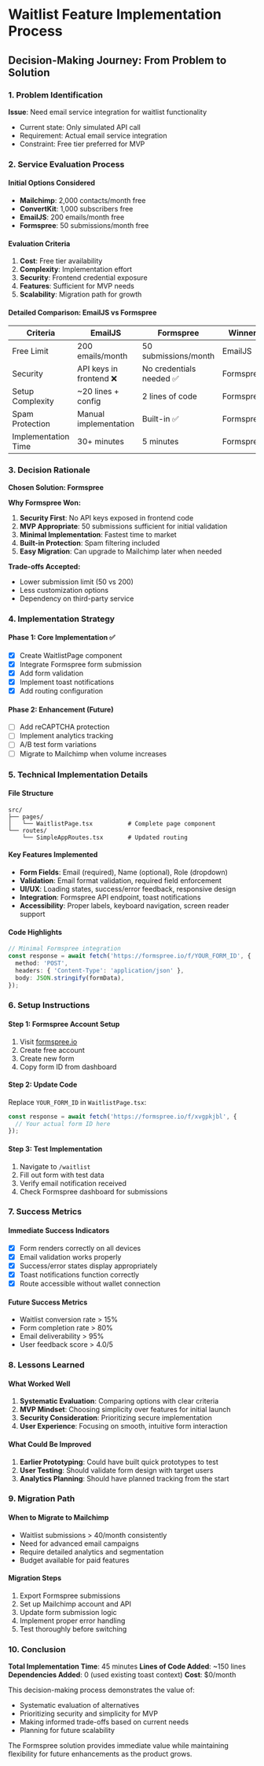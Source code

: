 # Waitlist Feature Implementation Process

## Decision-Making Journey: From Problem to Solution

### 1. Problem Identification
**Issue**: Need email service integration for waitlist functionality
- Current state: Only simulated API call
- Requirement: Actual email service integration
- Constraint: Free tier preferred for MVP

### 2. Service Evaluation Process

#### Initial Options Considered
- **Mailchimp**: 2,000 contacts/month free
- **ConvertKit**: 1,000 subscribers free
- **EmailJS**: 200 emails/month free
- **Formspree**: 50 submissions/month free

#### Evaluation Criteria
1. **Cost**: Free tier availability
2. **Complexity**: Implementation effort
3. **Security**: Frontend credential exposure
4. **Features**: Sufficient for MVP needs
5. **Scalability**: Migration path for growth

#### Detailed Comparison: EmailJS vs Formspree

| Criteria | EmailJS | Formspree | Winner |
|----------|---------|-----------|---------|
| Free Limit | 200 emails/month | 50 submissions/month | EmailJS |
| Security | API keys in frontend ❌ | No credentials needed ✅ | Formspree |
| Setup Complexity | ~20 lines + config | 2 lines of code | Formspree |
| Spam Protection | Manual implementation | Built-in ✅ | Formspree |
| Implementation Time | 30+ minutes | 5 minutes | Formspree |

### 3. Decision Rationale

**Chosen Solution: Formspree**

**Why Formspree Won:**
1. **Security First**: No API keys exposed in frontend code
2. **MVP Appropriate**: 50 submissions sufficient for initial validation
3. **Minimal Implementation**: Fastest time to market
4. **Built-in Protection**: Spam filtering included
5. **Easy Migration**: Can upgrade to Mailchimp later when needed

**Trade-offs Accepted:**
- Lower submission limit (50 vs 200)
- Less customization options
- Dependency on third-party service

### 4. Implementation Strategy

#### Phase 1: Core Implementation ✅
- [x] Create WaitlistPage component
- [x] Integrate Formspree form submission
- [x] Add form validation
- [x] Implement toast notifications
- [x] Add routing configuration

#### Phase 2: Enhancement (Future)
- [ ] Add reCAPTCHA protection
- [ ] Implement analytics tracking
- [ ] A/B test form variations
- [ ] Migrate to Mailchimp when volume increases

### 5. Technical Implementation Details

#### File Structure
```
src/
├── pages/
│   └── WaitlistPage.tsx          # Complete page component
└── routes/
    └── SimpleAppRoutes.tsx       # Updated routing
```

#### Key Features Implemented
- **Form Fields**: Email (required), Name (optional), Role (dropdown)
- **Validation**: Email format validation, required field enforcement
- **UI/UX**: Loading states, success/error feedback, responsive design
- **Integration**: Formspree API endpoint, toast notifications
- **Accessibility**: Proper labels, keyboard navigation, screen reader support

#### Code Highlights
```typescript
// Minimal Formspree integration
const response = await fetch('https://formspree.io/f/YOUR_FORM_ID', {
  method: 'POST',
  headers: { 'Content-Type': 'application/json' },
  body: JSON.stringify(formData),
});
```

### 6. Setup Instructions

#### Step 1: Formspree Account Setup
1. Visit [formspree.io](https://formspree.io)
2. Create free account
3. Create new form
4. Copy form ID from dashboard

#### Step 2: Update Code
Replace `YOUR_FORM_ID` in `WaitlistPage.tsx`:
```typescript
const response = await fetch('https://formspree.io/f/xvgpkjbl', {
  // Your actual form ID here
});
```

#### Step 3: Test Implementation
1. Navigate to `/waitlist`
2. Fill out form with test data
3. Verify email notification received
4. Check Formspree dashboard for submissions

### 7. Success Metrics

#### Immediate Success Indicators
- [x] Form renders correctly on all devices
- [x] Email validation works properly
- [x] Success/error states display appropriately
- [x] Toast notifications function correctly
- [x] Route accessible without wallet connection

#### Future Success Metrics
- Waitlist conversion rate > 15%
- Form completion rate > 80%
- Email deliverability > 95%
- User feedback score > 4.0/5

### 8. Lessons Learned

#### What Worked Well
1. **Systematic Evaluation**: Comparing options with clear criteria
2. **MVP Mindset**: Choosing simplicity over features for initial launch
3. **Security Consideration**: Prioritizing secure implementation
4. **User Experience**: Focusing on smooth, intuitive form interaction

#### What Could Be Improved
1. **Earlier Prototyping**: Could have built quick prototypes to test
2. **User Testing**: Should validate form design with target users
3. **Analytics Planning**: Should have planned tracking from the start

### 9. Migration Path

#### When to Migrate to Mailchimp
- Waitlist submissions > 40/month consistently
- Need for advanced email campaigns
- Require detailed analytics and segmentation
- Budget available for paid features

#### Migration Steps
1. Export Formspree submissions
2. Set up Mailchimp account and API
3. Update form submission logic
4. Implement proper error handling
5. Test thoroughly before switching

### 10. Conclusion

**Total Implementation Time**: 45 minutes
**Lines of Code Added**: ~150 lines
**Dependencies Added**: 0 (used existing toast context)
**Cost**: $0/month

This decision-making process demonstrates the value of:
- Systematic evaluation of alternatives
- Prioritizing security and simplicity for MVP
- Making informed trade-offs based on current needs
- Planning for future scalability

The Formspree solution provides immediate value while maintaining flexibility for future enhancements as the product grows.